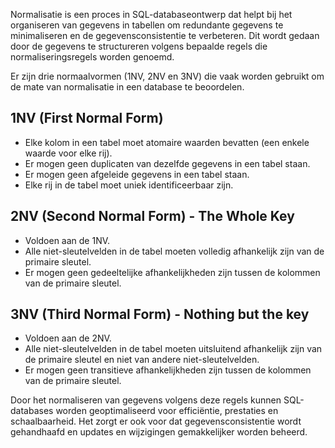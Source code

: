 Normalisatie is een proces in SQL-databaseontwerp dat helpt bij het organiseren van gegevens in tabellen om redundante gegevens te minimaliseren en de gegevensconsistentie te verbeteren. Dit wordt gedaan door de gegevens te structureren volgens bepaalde regels die normaliseringsregels worden genoemd.

Er zijn drie normaalvormen (1NV, 2NV en 3NV) die vaak worden gebruikt om de mate van normalisatie in een database te beoordelen.

## 1NV (First Normal Form)
- Elke kolom in een tabel moet atomaire waarden bevatten (een enkele waarde voor elke rij).
- Er mogen geen duplicaten van dezelfde gegevens in een tabel staan.
- Er mogen geen afgeleide gegevens in een tabel staan.
- Elke rij in de tabel moet uniek identificeerbaar zijn.
## 2NV (Second Normal Form) - The Whole Key
- Voldoen aan de 1NV.
- Alle niet-sleutelvelden in de tabel moeten volledig afhankelijk zijn van de primaire sleutel.
- Er mogen geen gedeeltelijke afhankelijkheden zijn tussen de kolommen van de primaire sleutel.
## 3NV (Third Normal Form) - Nothing but the key
- Voldoen aan de 2NV.
- Alle niet-sleutelvelden in de tabel moeten uitsluitend afhankelijk zijn van de primaire sleutel en niet van andere niet-sleutelvelden.
- Er mogen geen transitieve afhankelijkheden zijn tussen de kolommen van de primaire sleutel.

Door het normaliseren van gegevens volgens deze regels kunnen SQL-databases worden geoptimaliseerd voor efficiëntie, prestaties en schaalbaarheid. Het zorgt er ook voor dat gegevensconsistentie wordt gehandhaafd en updates en wijzigingen gemakkelijker worden beheerd.
